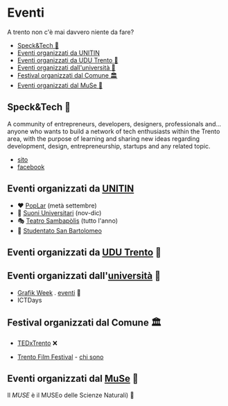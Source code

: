 # Eventi

A trento non c'è mai davvero niente da fare?

- [Speck&Tech 🐷](#specktech-)
- [Eventi organizzati da UNITIN](#eventi-organizzati-da-unitinhttpswwwfacebookcomunitintrentoevents)
- [Eventi organizzati da UDU Trento :sunrise:](#eventi-organizzati-da-udu-trentohttpswwwfacebookcomudutrentoevents-sunrise)
- [Eventi organizzati dall'università :school:](#eventi-organizzati-dalluniversit%C3%A0httpswwwfacebookcomunitrentoevents-school)
- [Festival organizzati dal Comune 🏛](#festival-organizzati-dal-comune-)
- [Eventi organizzati dal MuSe :leaves:](#eventi-organizzati-dal-muse-)

## Speck&Tech 🐷

A community of entrepreneurs, developers, designers, professionals and... anyone who wants to build a network of tech enthusiasts within the Trento area, with the purpose of learning and sharing new ideas regarding development, design, entrepreneurship, startups and any related topic.

- [sito](https://speckand.tech/)
- [facebook](https://www.facebook.com/speckandtech/)

## Eventi organizzati da [UNITIN](https://www.facebook.com/unitintrento/events/)

- :heart: [PopLar](https://www.facebook.com/poplartrento/) (metà settembre)
- :guitar: [Suoni Universitari](https://www.facebook.com/suoniuniv/) (nov-dic)
- :performing_arts: [Teatro Sambapòlis](https://www.facebook.com/pg/TeatroSanbapolis/events/) (tutto l'anno)
- :tropical_drink: [Studentato San Bartolomeo](https://www.facebook.com/pg/SanbaTrento/events/)

## Eventi organizzati da [UDU Trento](https://www.facebook.com/udutrento/events/) :sunrise:

## Eventi organizzati dall'[università](https://www.facebook.com/UniTrento/events/) :school:

- [Grafik Week](https://www.facebook.com/grafikweek/) . [eventi](https://www.facebook.com/grafikweek/events/) :man:
- ICTDays

## Festival organizzati dal Comune 🏛

- [TEDxTrento](https://www.facebook.com/TEDxTrento/events/) ❌

- [Trento Film Festival](https://www.facebook.com/trentofestival/events/
) - [chi sono](https://www.facebook.com/pg/trentofestival/about/)

## Eventi organizzati dal [MuSe](https://www.facebook.com/musetrento/events/) :leaves:

Il _MUSE_ è il MUSEo delle Scienze Naturali) :leaves:
